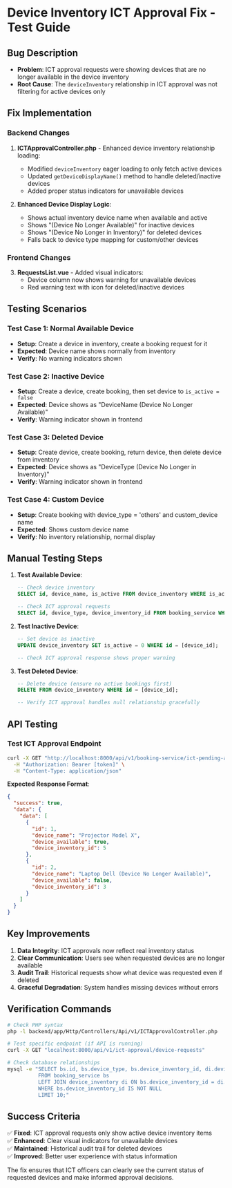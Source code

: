 # Device Inventory ICT Approval Fix - Test Guide

## Bug Description
- **Problem**: ICT approval requests were showing devices that are no longer available in the device inventory
- **Root Cause**: The `deviceInventory` relationship in ICT approval was not filtering for active devices only

## Fix Implementation

### Backend Changes

1. **ICTApprovalController.php** - Enhanced device inventory relationship loading:
   - Modified `deviceInventory` eager loading to only fetch active devices
   - Updated `getDeviceDisplayName()` method to handle deleted/inactive devices
   - Added proper status indicators for unavailable devices

2. **Enhanced Device Display Logic**:
   - Shows actual inventory device name when available and active
   - Shows "(Device No Longer Available)" for inactive devices
   - Shows "(Device No Longer in Inventory)" for deleted devices
   - Falls back to device type mapping for custom/other devices

### Frontend Changes

3. **RequestsList.vue** - Added visual indicators:
   - Device column now shows warning for unavailable devices
   - Red warning text with icon for deleted/inactive devices

## Testing Scenarios

### Test Case 1: Normal Available Device
- **Setup**: Create a device in inventory, create a booking request for it
- **Expected**: Device name shows normally from inventory
- **Verify**: No warning indicators shown

### Test Case 2: Inactive Device
- **Setup**: Create a device, create booking, then set device to `is_active = false`
- **Expected**: Device shows as "DeviceName (Device No Longer Available)"
- **Verify**: Warning indicator shown in frontend

### Test Case 3: Deleted Device
- **Setup**: Create device, create booking, return device, then delete device from inventory
- **Expected**: Device shows as "DeviceType (Device No Longer in Inventory)"
- **Verify**: Warning indicator shown in frontend

### Test Case 4: Custom Device
- **Setup**: Create booking with device_type = 'others' and custom_device name
- **Expected**: Shows custom device name
- **Verify**: No inventory relationship, normal display

## Manual Testing Steps

1. **Test Available Device**:
   ```sql
   -- Check device inventory
   SELECT id, device_name, is_active FROM device_inventory WHERE is_active = 1;
   
   -- Check ICT approval requests
   SELECT id, device_type, device_inventory_id FROM booking_service WHERE device_inventory_id IS NOT NULL;
   ```

2. **Test Inactive Device**:
   ```sql
   -- Set device as inactive
   UPDATE device_inventory SET is_active = 0 WHERE id = [device_id];
   
   -- Check ICT approval response shows proper warning
   ```

3. **Test Deleted Device**:
   ```sql
   -- Delete device (ensure no active bookings first)
   DELETE FROM device_inventory WHERE id = [device_id];
   
   -- Verify ICT approval handles null relationship gracefully
   ```

## API Testing

### Test ICT Approval Endpoint
```bash
curl -X GET "http://localhost:8000/api/v1/booking-service/ict-pending-approvals" \
  -H "Authorization: Bearer [token]" \
  -H "Content-Type: application/json"
```

**Expected Response Format**:
```json
{
  "success": true,
  "data": {
    "data": [
      {
        "id": 1,
        "device_name": "Projector Model X",
        "device_available": true,
        "device_inventory_id": 5
      },
      {
        "id": 2,
        "device_name": "Laptop Dell (Device No Longer Available)",
        "device_available": false,
        "device_inventory_id": 3
      }
    ]
  }
}
```

## Key Improvements

1. **Data Integrity**: ICT approvals now reflect real inventory status
2. **Clear Communication**: Users see when requested devices are no longer available
3. **Audit Trail**: Historical requests show what device was requested even if deleted
4. **Graceful Degradation**: System handles missing devices without errors

## Verification Commands

```bash
# Check PHP syntax
php -l backend/app/Http/Controllers/Api/v1/ICTApprovalController.php

# Test specific endpoint (if API is running)
curl -X GET "localhost:8000/api/v1/ict-approval/device-requests"

# Check database relationships
mysql -e "SELECT bs.id, bs.device_type, bs.device_inventory_id, di.device_name, di.is_active 
          FROM booking_service bs 
          LEFT JOIN device_inventory di ON bs.device_inventory_id = di.id 
          WHERE bs.device_inventory_id IS NOT NULL 
          LIMIT 10;"
```

## Success Criteria

✅ **Fixed**: ICT approval requests only show active device inventory items  
✅ **Enhanced**: Clear visual indicators for unavailable devices  
✅ **Maintained**: Historical audit trail for deleted devices  
✅ **Improved**: Better user experience with status information  

The fix ensures that ICT officers can clearly see the current status of requested devices and make informed approval decisions.
